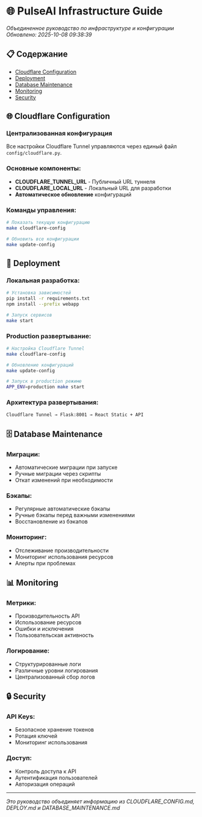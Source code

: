 # 🌐 PulseAI Infrastructure Guide

*Объединенное руководство по инфраструктуре и конфигурации*  
*Обновлено: 2025-10-08 09:38:39*

## 📋 Содержание

- [Cloudflare Configuration](#cloudflare-configuration)
- [Deployment](#deployment)
- [Database Maintenance](#database-maintenance)
- [Monitoring](#monitoring)
- [Security](#security)

## 🌐 Cloudflare Configuration

### Централизованная конфигурация
Все настройки Cloudflare Tunnel управляются через единый файл `config/cloudflare.py`.

### Основные компоненты:
- **CLOUDFLARE_TUNNEL_URL** - Публичный URL туннеля
- **CLOUDFLARE_LOCAL_URL** - Локальный URL для разработки
- **Автоматическое обновление** конфигураций

### Команды управления:
```bash
# Показать текущую конфигурацию
make cloudflare-config

# Обновить все конфигурации
make update-config
```

## 🚀 Deployment

### Локальная разработка:
```bash
# Установка зависимостей
pip install -r requirements.txt
npm install --prefix webapp

# Запуск сервисов
make start
```

### Production развертывание:
```bash
# Настройка Cloudflare Tunnel
make cloudflare-config

# Обновление конфигураций
make update-config

# Запуск в production режиме
APP_ENV=production make start
```

### Архитектура развертывания:
```
Cloudflare Tunnel → Flask:8001 → React Static + API
```

## 🗄️ Database Maintenance

### Миграции:
- Автоматические миграции при запуске
- Ручные миграции через скрипты
- Откат изменений при необходимости

### Бэкапы:
- Регулярные автоматические бэкапы
- Ручные бэкапы перед важными изменениями
- Восстановление из бэкапов

### Мониторинг:
- Отслеживание производительности
- Мониторинг использования ресурсов
- Алерты при проблемах

## 📊 Monitoring

### Метрики:
- Производительность API
- Использование ресурсов
- Ошибки и исключения
- Пользовательская активность

### Логирование:
- Структурированные логи
- Различные уровни логирования
- Централизованный сбор логов

## 🔒 Security

### API Keys:
- Безопасное хранение токенов
- Ротация ключей
- Мониторинг использования

### Доступ:
- Контроль доступа к API
- Аутентификация пользователей
- Авторизация операций

---

*Это руководство объединяет информацию из CLOUDFLARE_CONFIG.md, DEPLOY.md и DATABASE_MAINTENANCE.md*

